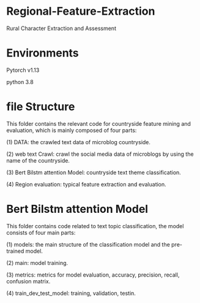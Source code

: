 # Regional-Feature-Extraction
Rural Character Extraction and Assessment

# Environments
Pytorch v1.13

python 3.8

# file Structure
This folder contains the relevant code for countryside feature mining and evaluation, which is mainly composed of four parts:

(1) DATA: the crawled text data of microblog countryside.

(2) web text Crawl: crawl the social media data of microblogs by using the name of the countryside.

(3) Bert Bilstm attention Model: countryside text theme classification.

(4) Region evaluation: typical feature extraction and evaluation.

# Bert Bilstm attention Model
This folder contains code related to text topic classification, the model consists of four main parts:

(1) models: the main structure of the classification model and the pre-trained model.

(2) main: model training.

(3) metrics: metrics for model evaluation, accuracy, precision, recall, confusion matrix.

(4) train_dev_test_model: training, validation, testin.

